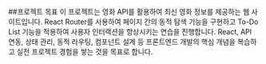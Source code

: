 ##프로젝트 목표 
이 프로젝트는 영화 API를 활용하여 최신 영화 정보를 제공하는 웹 사이트입니다. 
 React Router를 사용하여 페이지 간의 동적 탐색 기능을 구현하고 To-Do List 기능을 적용하여 사용자 인터랙션을 향상시키는 연습을 진행합니다.
 React, API 연동, 상태 관리, 동적 라우팅, 컴포넌트 설계 등 프론트엔드 개발의 핵심 개념을 복습하고 실전 프로젝트 경험을 쌓는 것을 목표로 합니다.